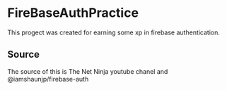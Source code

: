 # FireBaseAuthPractice
This progect was created for earning some xp in firebase authentication.

## Source
The source of this is The Net Ninja youtube chanel and @iamshaunjp/firebase-auth
